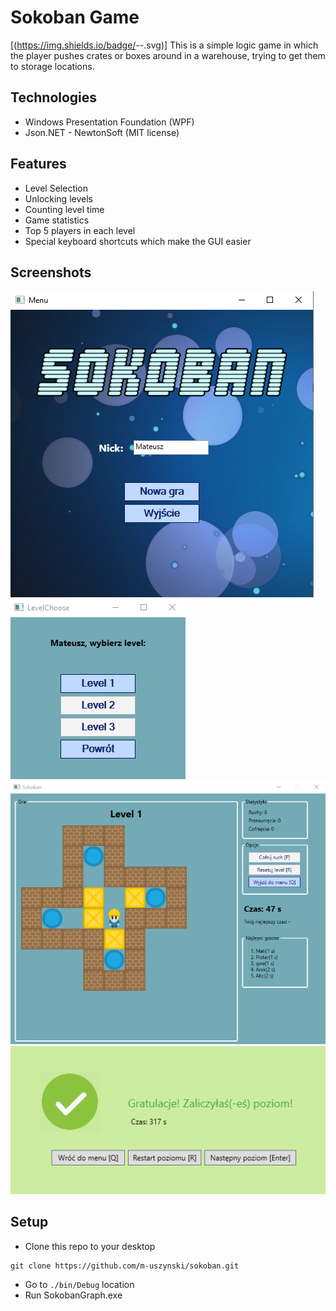 # Sokoban Game
[(https://img.shields.io/badge/<SUBJECT>-<STATUS>-<COLOR>.svg)]
This is a simple logic game in which the player pushes crates or boxes around in a warehouse, trying to get them to storage locations.

## Technologies
* Windows Presentation Foundation (WPF)
* Json.NET - NewtonSoft (MIT license)

## Features
* Level Selection
* Unlocking levels
* Counting level time
* Game statistics
* Top 5 players in each level 
* Special keyboard shortcuts which make the GUI easier

## Screenshots
![Menu](./screenshots/menu.png)
![Level chooser](./screenshots/levelchooser.png)
![Main Game](./screenshots/maingame.png)
![Level win](./screenshots/levelwin.png)

## Setup
* Clone this repo to your desktop
```
git clone https://github.com/m-uszynski/sokoban.git
```
* Go to `./bin/Debug` location
* Run SokobanGraph.exe
